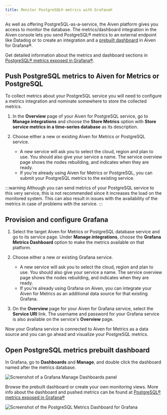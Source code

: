 ```yaml
---
title: Monitor PostgreSQL® metrics with Grafana®
---
```


As well as offering PostgreSQL-as-a-service, the Aiven platform gives
you access to monitor the database. The metrics/dashboard integration in
the Aiven console lets you send PostgreSQL® metrics to an external
endpoint like Datadog or to create an integration and a
[prebuilt dashboard](/docs/products/postgresql/reference/pg-metrics) in Aiven for Grafana®.

Get detailed information about the
metrics and dashboard sections in
[PostgreSQL® metrics exposed in Grafana®](/docs/products/postgresql/reference/pg-metrics).

## Push PostgreSQL metrics to Aiven for Metrics or PostgreSQL

To collect metrics about your PostgreSQL service you will need to
configure a metrics integration and nominate somewhere to store the
collected metrics.

1.  In the **Overview** page of your Aiven for PostgreSQL service, go to
    **Manage integrations** and choose the **Store Metrics** option with
    **Store service metrics in a time-series database** as its
    description.
1.  Choose either a new or existing Aiven for Metrics or PostgreSQL
    service.

    -   A new service will ask you to select the cloud, region and plan
        to use. You should also give your service a name. The service
        overview page shows the nodes rebuilding, and indicates
        when they are ready.
    -   If you're already using Aiven for Metrics or PostgreSQL,
        you can submit your PostgreSQL metrics to the existing service.

:::warning
Although you can send metrics of your PostgreSQL service to this very
service, this is not recommended since it increases the load on the
monitored system. This can also result in issues with the availability
of the metrics in case of problems with the service.
:::

## Provision and configure Grafana

1.  Select the target Aiven for Metrics or PostgreSQL database service and
    go to its service page. Under **Manage integrations**, choose the
    **Grafana Metrics Dashboard** option to make the metrics available on
    that platform.

1.  Choose either a new or existing Grafana service.

    -   A new service will ask you to select the cloud, region and
        plan to use. You should also give your service a name. The
        service overview page shows the nodes rebuilding, and
        indicates when they are ready.
    -   If you're already using Grafana on Aiven, you can integrate
        your Aiven for Metrics as an additional data source for that existing
        Grafana.

1.  On the **Overview** page for your Aiven for Grafana service, select
    the **Service URI** link. The username and password for your Grafana
    service is also available on the service's **Overview** page.

Now your Grafana service is connected to Aiven for Metrics as a data source and you
can go ahead and visualize your PostgreSQL metrics.

## Open PostgreSQL metrics prebuilt dashboard

In Grafana, go to **Dashboards** and **Manage**, and double click the
dashboard named after the metrics database.

![Screenshot of a Grafana Manage Dashboards panel](/images/content/products/postgresql/metrics-dashboard-manage.png)

Browse the prebuilt dashboard or create your own monitoring views. More
info about the dashboard and pushed metrics can be found at
[PostgreSQL® metrics exposed in Grafana®](/docs/products/postgresql/reference/pg-metrics)

![Screenshot of the PostgreSQL Metrics Dashboard for Grafana](/images/content/products/postgresql/metrics-dashboard-global.png)
